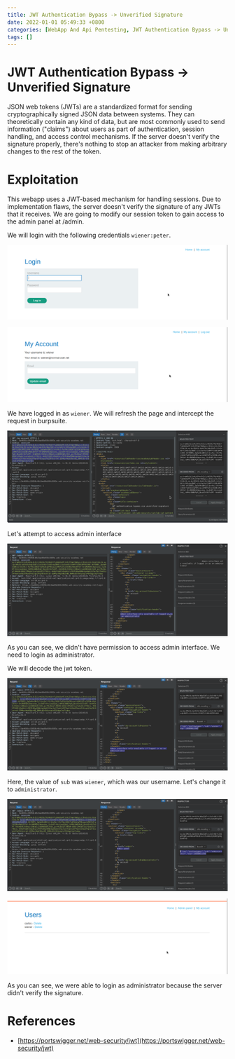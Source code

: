 ```yaml
---
title: JWT Authentication Bypass -> Unverified Signature
date: 2022-01-01 05:49:33 +0800
categories: [WebApp And Api Pentesting, JWT Authentication Bypass -> Unverified Signature]
tags: []  
---
```


# JWT Authentication Bypass -> Unverified Signature

JSON web tokens (JWTs) are a standardized format for sending cryptographically signed JSON data between systems. They can theoretically contain any kind of data, but are most commonly used to send information ("claims") about users as part of authentication, session handling, and access control mechanisms. If the server doesn't verify the signature properly, there's nothing to stop an attacker from making arbitrary changes to the rest of the token. 

# Exploitation

This webapp uses a JWT-based mechanism for handling sessions. Due to implementation flaws, the server doesn't verify the signature of any JWTs that it receives. We are going to modify our session token to gain access to the admin panel at /admin.

We will login with the following credentials `wiener:peter`.

![jwt](https://raw.githubusercontent.com/cyberkhalid/cyberkhalid.github.io/main/assets/img/ipentest/jwtu1.png)

![jwt](https://raw.githubusercontent.com/cyberkhalid/cyberkhalid.github.io/main/assets/img/ipentest/jwtu2.png)

We have logged in as `wiener`. We will refresh the page and intercept the request in burpsuite.

![jwt](https://raw.githubusercontent.com/cyberkhalid/cyberkhalid.github.io/main/assets/img/ipentest/jwtu4.png)

Let's attempt to access admin interface

![jwt](https://raw.githubusercontent.com/cyberkhalid/cyberkhalid.github.io/main/assets/img/ipentest/jwtu6.png)

As you can see, we didn't have permission to access admin interface. We need to login as administrator.

We will decode the jwt token.

![jwt](https://raw.githubusercontent.com/cyberkhalid/cyberkhalid.github.io/main/assets/img/ipentest/jwtu7.png)

Here, the value of `sub` was `wiener`, which was our username. Let's change it to `administrator`.

![jwt](https://raw.githubusercontent.com/cyberkhalid/cyberkhalid.github.io/main/assets/img/ipentest/jwtu8.png)

![jwt](https://raw.githubusercontent.com/cyberkhalid/cyberkhalid.github.io/main/assets/img/ipentest/jwtu9.png)

As you can see, we were able to login as administrator because the server didn't verify the signature.

# References

- [https://portswigger.net/web-security/jwt](https://portswigger.net/web-security/jwt)
